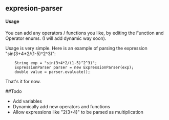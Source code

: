 ## expresion-parser
#### Usage
You can add any operators / functions you like, by editing the Function and Operator enums. (I will add dynamic way soon).

Usage is very simple. Here is an example of parsing the expression "sin(3+4*2/(1-5)^2^3)":

        String exp = "sin(3+4*2/(1-5)^2^3)";
        ExpressionParser parser = new ExpressionParser(exp);
        double value = parser.evaluate();

That's it for now.

##Todo
* Add variables
* Dynamically add new operators and functions
* Allow expressions like "2(3+4)" to be parsed as multiplication
